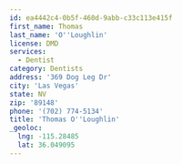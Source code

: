 ```yaml
---
id: ea4442c4-0b5f-460d-9abb-c33c113e415f
first_name: Thomas
last_name: 'O''Loughlin'
license: DMD
services:
  - Dentist
category: Dentists
address: '369 Dog Leg Dr'
city: 'Las Vegas'
state: NV
zip: '89148'
phone: '(702) 774-5134'
title: 'Thomas O''Loughlin'
_geoloc:
  lng: -115.28485
  lat: 36.049095
---
```

